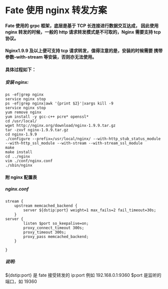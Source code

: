 
# Fate  使用 nginx 转发方案

#### Fate 使用的 grpc 框架，底层是基于 TCP 长连接进行数据交互达成， 因此使用 nginx 转发的时候，一般的 http 请求转发模式是不可取的，Nginx 需要支持 tcp 协议。

#### Nginx1.9.9 及以上便可支持 tcp 请求转发，值得注意的是，安装的时候需要 携带参数–with-stream 等安装，否则亦无法使用。

#### 具体过程如下：

##### 安装 nginx:
```
ps -ef|grep nginx
service nginx stop
ps -ef|grep nginx|awk '{print $2}'|xargs kill -9
service nginx stop
yum remove nginx
yum install -y gcc-c++ pcre* openssl*
cd /usr/local/
wget http://nginx.org/download/nginx-1.9.9.tar.gz
tar -zxvf nginx-1.9.9.tar.gz
cd nginx-1.9.9
./configure --prefix=/usr/local/nginx/ --with-http_stub_status_module
--with-http_ssl_module --with-stream --with-stream_ssl_module
make
make install
cd ../nginx
vim ./conf/nginx.conf
./sbin/nginx
```


#### 附 nginx 配置表

##### nginx.conf
```
stream {
    upstream memcached_backend {
        server ${dstip:port} weight=1 max_fails=2 fail_timeout=30s;
    }
server {
        listen $port so_keepalive=on;
        proxy_connect_timeout 300s;
        proxy_timeout 300s;
        proxy_pass memcached_backend;
    }

}
```

##### 说明:

${dstip:port} 是 fate 接受转发的 ip:port 例如 192.168.0.1:9360
$port 是监听的端口，如 19360

